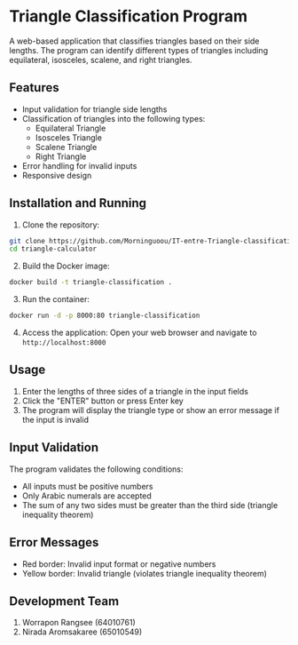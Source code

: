 # Triangle Classification Program

A web-based application that classifies triangles based on their side lengths. The program can identify different types of triangles including equilateral, isosceles, scalene, and right triangles.

## Features

- Input validation for triangle side lengths
- Classification of triangles into the following types:
  - Equilateral Triangle 
  - Isosceles Triangle
  - Scalene Triangle
  - Right Triangle
- Error handling for invalid inputs
- Responsive design

## Installation and Running

1. Clone the repository:
```bash
git clone https://github.com/Morninguoou/IT-entre-Triangle-classification.git
cd triangle-calculator
```

2. Build the Docker image:
```bash
docker build -t triangle-classification .
```

3. Run the container:
```bash
docker run -d -p 8000:80 triangle-classification
```

4. Access the application:
Open your web browser and navigate to `http://localhost:8000`

## Usage

1. Enter the lengths of three sides of a triangle in the input fields
2. Click the "ENTER" button or press Enter key
3. The program will display the triangle type or show an error message if the input is invalid

## Input Validation

The program validates the following conditions:
- All inputs must be positive numbers
- Only Arabic numerals are accepted
- The sum of any two sides must be greater than the third side (triangle inequality theorem)

## Error Messages

- Red border: Invalid input format or negative numbers
- Yellow border: Invalid triangle (violates triangle inequality theorem)

## Development Team

1. Worrapon Rangsee (64010761)
2. Nirada Aromsakaree (65010549)
